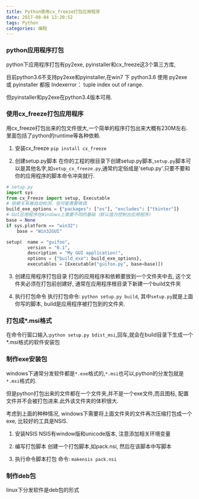 ```yaml
---
title: Python使用cx_freeze打包应用程序
date: 2017-08-04 13:20:52
tags: Python
categories: 编程
---
```


### python应用程序打包
python下应用程序打包有py2exe, pyinstaller和cx_freeze这3个第三方库,

目前python3.6不支持py2exe和pyinstaller,在win7 下 python3.6 使用 py2exe 或 pyinstaller 都报 Indexerror： tuple index out of range.

但pyinstaller和py2exe在python3.4版本可用.

### 使用cx_freeze打包应用程序
用cx_freeze打包出来的包文件很大,一个简单的程序打包出来大概有230M左右.
里面包括了python的runtime等各种依赖.

1. 安装cx_freeze
`pip install cx_freeze`

2. 创建setup.py脚本 
在你的工程的根目录下创建setup.py脚本,`setup.py`脚本可以是其他名字,如`setup_cx_freeze.py`,通常约定俗成是'setup.py'.只要不要和你的应用程序的脚本命令冲突就行.
```python
# setup.py
import sys
from cx_Freeze import setup, Executable
# 依赖关系被自动检测，但可能需要微调
build_exe_options = {"packages": ["os"], "excludes": ["tkinter"]}
# GUI应用程序在Windows上需要不同的基础（默认值为控制台应用程序)
base = None
if sys.platform == "win32":
    base = "Win32GUI"

setup(  name = "guifoo",
        version = "0.1",
        description = "My GUI application!",
        options = {"build_exe": build_exe_options},
        executables = [Executable("guifoo.py", base=base)])
```

3. 创建应用程序打包目录
打包的应用程序和依赖要放到一个文件夹中去, 这个文件夹必须在打包前创建好,
通常在应用程序根目录下新建一个build文件夹

4. 执行打包命令
执行打包命令: `python setup.py build`, 其中`setup.py`就是上面你写的脚本, build是应用程序被打包到的文件夹.

### 打包成*.msi格式
在命令行窗口输入:`python setup.py bdist_msi`,回车,就会在build目录下生成一个*.msi格式的软件安装包

### 制作exe安装包
windows下通常分发软件都是`*.exe`格式的,`*.msi`也可以,python的分发包就是`*.msi`格式的.

但是python打包出来的文件都在一个文件夹,并不是一个exe文件,而且图标, 配置文件并不会被打包进来.此外该文件夹的体积很大.

考虑到上面的种种情况, windows下需要将上面文件夹的文件再次压缩打包成一个exe, 比较好的工具是NSIS.

1. 安装NSIS
NSIS有window版和unicode版本, 注意添加相关环境变量

2. 编写打包脚本
创建一个打包脚本,如pack.nsi, 然后在该脚本中写脚本

3. 执行命令脚本打包
命令: `makensis pack.nsi`

### 制作deb包
linux下分发软件是deb包的形式
